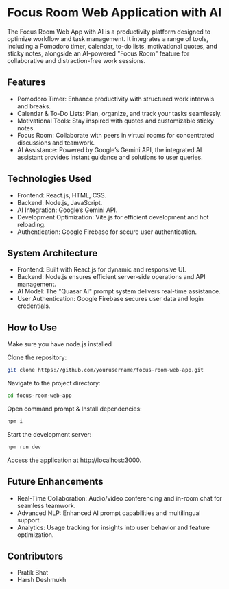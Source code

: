 # Focus Room Web Application with AI
The Focus Room Web App with AI is a productivity platform designed to optimize workflow and task management. It integrates a range of tools, including a Pomodoro timer, calendar, to-do lists, motivational quotes, and sticky notes, alongside an AI-powered "Focus Room" feature for collaborative and distraction-free work sessions.

## Features
- Pomodoro Timer: Enhance productivity with structured work intervals and breaks.
- Calendar & To-Do Lists: Plan, organize, and track your tasks seamlessly.
- Motivational Tools: Stay inspired with quotes and customizable sticky notes.
- Focus Room: Collaborate with peers in virtual rooms for concentrated discussions and teamwork.
- AI Assistance: Powered by Google’s Gemini API, the integrated AI assistant provides instant guidance and solutions to user queries.
  
## Technologies Used
- Frontend: React.js, HTML, CSS.
- Backend: Node.js, JavaScript.
- AI Integration: Google’s Gemini API.
- Development Optimization: Vite.js for efficient development and hot reloading.
- Authentication: Google Firebase for secure user authentication.
  
## System Architecture
- Frontend: Built with React.js for dynamic and responsive UI.
- Backend: Node.js ensures efficient server-side operations and API management.
- AI Model: The "Quasar AI" prompt system delivers real-time assistance.
- User Authentication: Google Firebase secures user data and login credentials.

## How to Use
Make sure you have node.js installed

Clone the repository:
```bash
git clone https://github.com/yourusername/focus-room-web-app.git
```

Navigate to the project directory:
```bash
cd focus-room-web-app
```

Open command prompt & Install dependencies:
```bash
npm i
```

Start the development server:
```bash
npm run dev
```

Access the application at http://localhost:3000.

## Future Enhancements
- Real-Time Collaboration: Audio/video conferencing and in-room chat for seamless teamwork.
- Advanced NLP: Enhanced AI prompt capabilities and multilingual support.
- Analytics: Usage tracking for insights into user behavior and feature optimization.

## Contributors

- Pratik Bhat
- Harsh Deshmukh
